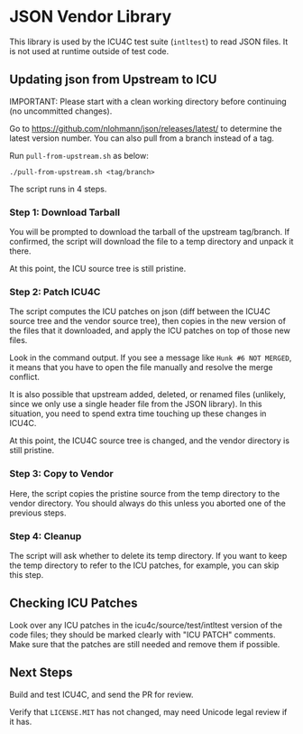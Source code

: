 <!--
© 2016 and later: Unicode, Inc. and others.
License & terms of use: http://www.unicode.org/copyright.html
-->

# JSON Vendor Library

This library is used by the ICU4C test suite (`intltest`) to read JSON files. It is not used at runtime outside of test code.

## Updating json from Upstream to ICU

IMPORTANT: Please start with a clean working directory before continuing (no uncommitted changes).

Go to https://github.com/nlohmann/json/releases/latest/ to determine the latest version number. You can also pull from a branch instead of a tag.

Run `pull-from-upstream.sh` as below:

	./pull-from-upstream.sh <tag/branch>

The script runs in 4 steps.

### Step 1: Download Tarball

You will be prompted to download the tarball of the upstream tag/branch. If confirmed, the script will download the file to a temp directory and unpack it there.

At this point, the ICU source tree is still pristine.

### Step 2: Patch ICU4C

The script computes the ICU patches on json (diff between the ICU4C source tree and the vendor source tree), then copies in the new version of the files that it downloaded, and apply the ICU patches on top of those new files.

Look in the command output.  If you see a message like `Hunk #6 NOT MERGED`, it means that you have to open the file manually and resolve the merge conflict.

It is also possible that upstream added, deleted, or renamed files (unlikely, since we only use a single header file from the JSON library).  In this situation, you need to spend extra time touching up these changes in ICU4C.

At this point, the ICU4C source tree is changed, and the vendor directory is still pristine.

### Step 3: Copy to Vendor

Here, the script copies the pristine source from the temp directory to the vendor directory.  You should always do this unless you aborted one of the previous steps.

### Step 4: Cleanup

The script will ask whether to delete its temp directory.  If you want to keep the temp directory to refer to the ICU patches, for example, you can skip this step.

## Checking ICU Patches

Look over any ICU patches in the icu4c/source/test/intltest version of the code files; they should be marked clearly with "ICU PATCH" comments.  Make sure that the patches are still needed and remove them if possible.

## Next Steps

Build and test ICU4C, and send the PR for review.

Verify that `LICENSE.MIT` has not changed, may need Unicode legal review if it has.
